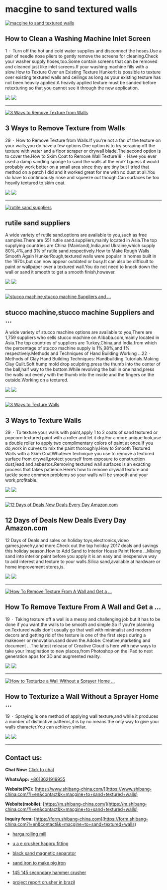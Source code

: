 # macgine to sand textured walls

<a href="https://swt.shibang-china.com/?l=en&img&k=macgine+to+sand+textured+walls" target="_blank">![macgine to sand textured walls](http://static.shibang-china.com/all-800x300/1166.jpg)</a>

## How to Clean a Washing Machine Inlet Screen
1&ensp;&#0183;&ensp;Turn off the hot and cold water supplies and disconnect the hoses.Use a pair of needle nose pliers to gently remove the screens for cleaning.Check your washer supply hoses,too.Some contain screens that can be removed and cleaned just like inlet screens.If your washing machine fills with a slow.How to Texture Over an Existing Texture HunkerIt is possible to texture over existing textured walls and ceilings as long as your existing texture has not been heavily applied.A heavily applied texture must be sanded before retexturing so that you cannot see it through the new application.


<a href="https://whatsapp.shibangsoft.com/WhatsApp.php" target="_blank" title="WhatsApp">![](http://static.shibang-china.com/icon/whatsapp.png)</a> <a href="https://swt.shibang-china.com/?l=en&icon&k=macgine+to+sand+textured+walls" target="_blank">![](http://static.shibang-china.com/icon/chat-en.png)</a>

---

<a href="https://swt.shibang-china.com/?l=en&img&k=macgine+to+sand+textured+walls" target="_blank">![3 Ways to Remove Texture from Walls](http://static.shibang-china.com/all-800x300/1294.jpg)</a>

## 3 Ways to Remove Texture from Walls
29&ensp;&#0183;&ensp;How to Remove Texture from Walls.If you're not a fan of the texture on your walls,you do have a few options.One option is to try scraping off the texture with water and a floor scraper or drywall blade.The second option is to cover the.How to Skim Coat to Remove Wall Texture18&ensp;&#0183;&ensp;Have you ever used a damp sanding sponge to sand the walls at the end? I guess it would probably work better on a small area since they are tiny but I tried that method on a patch I did and it worked great for me with no dust at all.You do have to continuously rinse and squeeze out though.Can surfaces be too heavily textured to skim coat.


<a href="https://whatsapp.shibangsoft.com/WhatsApp.php" target="_blank" title="WhatsApp">![](http://static.shibang-china.com/icon/whatsapp.png)</a> <a href="https://swt.shibang-china.com/?l=en&icon&k=macgine+to+sand+textured+walls" target="_blank">![](http://static.shibang-china.com/icon/chat-en.png)</a>

---

<a href="https://swt.shibang-china.com/?l=en&img&k=macgine+to+sand+textured+walls" target="_blank">![rutile sand suppliers](http://static.shibang-china.com/all-800x300/433.jpg)</a>

## rutile sand suppliers
A wide variety of rutile sand.options are available to you,such as free samples.There are 551 rutile sand.suppliers,mainly located in Asia.The top supplying countries are China (Mainland),India,and Ukraine,which supply 80%,4%,and 3% of rutile sand.respectively.How to Make Rough Walls Smooth Again HunkerRough,textured walls were popular in homes built in the 1970s,but can now appear outdated or busy.It can also be difficult to paint or wallpaper over a textured wall.You do not need to knock down the wall or sand it smooth to get a smooth finish,however.


<a href="https://whatsapp.shibangsoft.com/WhatsApp.php" target="_blank" title="WhatsApp">![](http://static.shibang-china.com/icon/whatsapp.png)</a> <a href="https://swt.shibang-china.com/?l=en&icon&k=macgine+to+sand+textured+walls" target="_blank">![](http://static.shibang-china.com/icon/chat-en.png)</a>

---

<a href="https://swt.shibang-china.com/?l=en&img&k=macgine+to+sand+textured+walls" target="_blank">![stucco machine,stucco machine Suppliers and …](http://static.shibang-china.com/all-800x300/1341.jpg)</a>

## stucco machine,stucco machine Suppliers and …
A wide variety of stucco machine options are available to you,There are 1,759 suppliers who sells stucco machine on Alibaba.com,mainly located in Asia.The top countries of suppliers are Turkey,China,and India,from which the percentage of stucco machine supply is 1%,98%,and 1% respectively.Methods and Techniques of Hand Building Working …22&ensp;&#0183;&ensp;Methods of Clay Hand Building Techniques: Handbuilding Tutorials.Making Clay Quilt.Soft hump mold drop sculpting.press the thumb into the center of the ball,half way to the bottom.While revolving the ball in one hand,press the walls out evenly with the thumb into the inside and the fingers on the outside.Working on a textured.


<a href="https://whatsapp.shibangsoft.com/WhatsApp.php" target="_blank" title="WhatsApp">![](http://static.shibang-china.com/icon/whatsapp.png)</a> <a href="https://swt.shibang-china.com/?l=en&icon&k=macgine+to+sand+textured+walls" target="_blank">![](http://static.shibang-china.com/icon/chat-en.png)</a>

---

<a href="https://swt.shibang-china.com/?l=en&img&k=macgine+to+sand+textured+walls" target="_blank">![3 Ways to Texture Walls](http://static.shibang-china.com/all-800x300/691.jpg)</a>

## 3 Ways to Texture Walls
29&ensp;&#0183;&ensp;To texture your walls with paint,apply 1 to 2 coats of sand textured or popcorn textured paint with a roller and let it dry.For a more unique look,use a double roller to apply two complimentary colors of paint at once.If you do,work in curves to mix the paint thoroughly.How to Smooth Textured Walls with a Skim CoatWhatever technique you use to remove a textured surface from drywall,protect yourself from exposure to construction dust,lead and asbestos.Removing textured wall surfaces is an exacting process that takes patience.Here’s how to remove drywall texture and tackle some common problems so your walls will be smooth and your work,profitable.


<a href="https://whatsapp.shibangsoft.com/WhatsApp.php" target="_blank" title="WhatsApp">![](http://static.shibang-china.com/icon/whatsapp.png)</a> <a href="https://swt.shibang-china.com/?l=en&icon&k=macgine+to+sand+textured+walls" target="_blank">![](http://static.shibang-china.com/icon/chat-en.png)</a>

---

<a href="https://swt.shibang-china.com/?l=en&img&k=macgine+to+sand+textured+walls" target="_blank">![12 Days of Deals New Deals Every Day Amazon.com](http://static.shibang-china.com/all-800x300/1417.jpg)</a>

## 12 Days of Deals New Deals Every Day Amazon.com
12 Days of Deals and sales on holiday toys,electronics,video games,jewelry,and more.Check out the top holiday 2017 deals and savings this holiday season.How to Add Sand to Interior House Paint Home …Mixing sand into interior paint before you apply it is an easy and inexpensive way to add interest and texture to your walls.Silica sand,available at hardware or home improvement stores,is.


<a href="https://whatsapp.shibangsoft.com/WhatsApp.php" target="_blank" title="WhatsApp">![](http://static.shibang-china.com/icon/whatsapp.png)</a> <a href="https://swt.shibang-china.com/?l=en&icon&k=macgine+to+sand+textured+walls" target="_blank">![](http://static.shibang-china.com/icon/chat-en.png)</a>

---

<a href="https://swt.shibang-china.com/?l=en&img&k=macgine+to+sand+textured+walls" target="_blank">![How To Remove Texture From A Wall and Get a …](http://static.shibang-china.com/all-800x300/302.jpg)</a>

## How To Remove Texture From A Wall and Get a …
19&ensp;&#0183;&ensp;Taking texture off a wall is a messy and challenging job but it has to be done if you want the walls to be smooth and simple.So if you're planning on.Textured walls don’t usually go that well with minimalist and modern decors and getting rid of the texture is one of the first steps during a makeover or renovation.sand down the.Adobe: Creative,marketing and document …The latest release of Creative Cloud is here with new ways to take your imagination to new places,from Photoshop on the iPad to next generation apps for 3D and augmented reality.


<a href="https://whatsapp.shibangsoft.com/WhatsApp.php" target="_blank" title="WhatsApp">![](http://static.shibang-china.com/icon/whatsapp.png)</a> <a href="https://swt.shibang-china.com/?l=en&icon&k=macgine+to+sand+textured+walls" target="_blank">![](http://static.shibang-china.com/icon/chat-en.png)</a>

---

<a href="https://swt.shibang-china.com/?l=en&img&k=macgine+to+sand+textured+walls" target="_blank">![How to Texturize a Wall Without a Sprayer Home …](http://static.shibang-china.com/all-800x300/1047.jpg)</a>

## How to Texturize a Wall Without a Sprayer Home …
19&ensp;&#0183;&ensp;Spraying is one method of applying wall texture,and while it produces a number of distinctive patterns,it is by no means the only way to give your walls character.You can achieve similar.

<a href="https://whatsapp.shibangsoft.com/WhatsApp.php" target="_blank" title="WhatsApp">![](http://static.shibang-china.com/icon/whatsapp.png)</a> <a href="https://swt.shibang-china.com/?l=en&icon&k=macgine+to+sand+textured+walls" target="_blank">![](http://static.shibang-china.com/icon/chat-en.png)</a>

---
## Contact us:

**Chat Now:** [Click to chat](https://swt.shibang-china.com?l=en&contact&k=macgine+to+sand+textured+walls)

**WhatsApp:**  [+8613621919955](https://whatsapp.shibangsoft.com/WhatsApp.php)

**Website(PC):** [https://www.shibang-china.com/](https://www.shibang-china.com/?l=en&contact&k=macgine+to+sand+textured+walls)

**Website(mobile):** [https://m.shibang-china.com/](https://m.shibang-china.com/?l=en&contact&k=macgine+to+sand+textured+walls)

**Inquiry form:** [https://form.shibang-china.com](https://form.shibang-china.com?l=en&contact&k=macgine+to+sand+textured+walls)

* [harga rolling mill](../161/harga%20rolling%20mill.md)

* [u a e crusher happru fitting](../164/u%20a%20e%20crusher%20happru%20fitting.md)

* [black sand magnetic separator](../162/black%20sand%20magnetic%20separator.md)

* [sand iron to make pig iron](../163/sand%20iron%20to%20make%20pig%20iron.md)

* [145 145 secondary hammer crusher](../161/145%20145%20secondary%20hammer%20crusher.md)

* [project report crusher in brazil](../167/project%20report%20crusher%20in%20brazil.md)